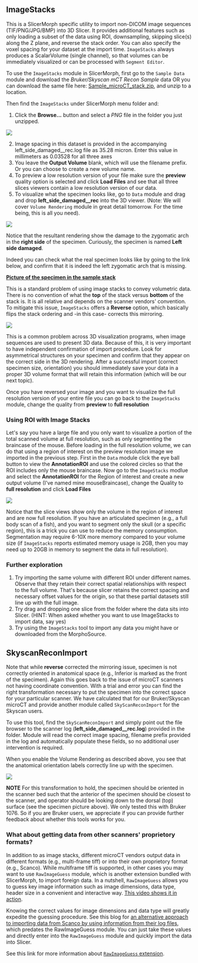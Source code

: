 ## ImageStacks
This is a SlicerMorph specific utility to import non-DICOM image sequences (TIF/PNG/JPG/BMP) into 3D Slicer. It provides additional features such as only loading a subset of the data using ROI, downsampling, skipping slice(s) along the Z plane, and reverse the stack order. You can also specify the voxel spacing for your dataset at the import time. `ImageStacks` always produces a ScalarVolume (single channel), so that volumes can be immediately visualized or can be processed with `Segment Editor`.

To use the `ImageStacks` module in SlicerMorph, first go to the `Sample Data` module and download the *Bruker/Skyscan mCT Recon Sample* data OR you can download the same file here: <a href="https://app.box.com/s/zvs162oja7tzszesmygnqs15t631y15m/file/701646040827" target="_blank"> Sample_microCT_stack.zip</A>, and unzip to a location. 

Then find the `ImageStacks` under SlicerMorph menu folder and:

1. Click the **Browse...** button and select a *PNG* file in the folder you just unzipped.

<img src="ImageStacks1.png">

2. Image spacing in this dataset is provided in the accompanying left_side_damaged__rec.log file as 35.28 micron. Enter this value in millimeters as 0.03528 for all three axes
3. You leave the **Output Volume** blank, which will use the filename prefix. Or you can choose to create a new volume name. 
4. To preview a low resolution version of your file make sure the **preview** quality option is selected and click **Load Files** and see that all three slices viewers contain a low resolution version of our data.
5. To visualize what the specimen looks like, go to `Data` module and drag and drop  **left_side_damaged__rec** into the 3D viewer. (Note: We will cover `Volume Rendering` module in great detail tomorrow. For the time being, this is all you need). 

<img src="Data_Volume_Rendering.png">

Notice that the resultant rendering show the damage to the zygomatic arch in the **right side** of the specimen. Curiously, the specimen is named **Left side damaged**. 

Indeed you can check what the real specimen looks like by going to the link below, and confirm that it is indeed the left zygomatic arch that is missing. 

<a href="https://app.box.com/s/zvs162oja7tzszesmygnqs15t631y15m/file/701653679714"> **Picture of the specimen in the sample stack** </A>

This is a standard problem of using image stacks to convey volumetric data. There is no convention of what the **top** of the stack versus **bottom** of the stack is. It is all relative and depends on the scanner vendors' convention. To mitigate this issue, `ImageStacks` offers a **Reverse** option, which basically flips the stack ordering and -in this case- corrects this mirroring.

<img src="ImageStacks2.png">

This is a common problem across 3D visualization programs, when image sequences are used to present 3D data. Because of this, it is very important to have independent confirmation of import procedure. Look for asymmetrical structures on your specimen and confirm that they appear on the correct side in the 3D rendering. After a successful import (correct specimen size, orientation) you should immediately save your data in a proper 3D volume format that will retain this information (which will be our next topic). 


Once you have reversed your image and you want to visualize the full resolution version of your entire file you can go back to the `ImageStacks` module, change the quality from **preview** to **full resolution**

### Using ROI with Image Stacks

Let's say you have a large file and you only want to visualize a portion of the total scanned volume at full resolution, such as only segmenting the braincase of the mouse. Before loading in the full resolution volume, we can do that using a region of interest on the preview resolution image we imported in the previous step. First in the `Data` module click the eye ball button to view the **AnnotationROI** and use the colored circles so that the ROI includes only the mouse braincase. Now go to the `ImageStacks` modlue and select the **AnnotationROI** for the Region of interest and create a new output volume (I've named mine mouseBraincase), change the Quality to **full resolution** and click **Load Files**


<img src="ImageStacksROI.png">

Notice that the slice views show only the volume in the region of interest and are now full resolution. If you have an articulated specimen (e.g., a full body scan of a fish), and you want to segment only the skull (or a specific region), this is a trick you can use to reduce the memory consumption. Segmentation may require 6-10X more memory compared to your volume size (if `ImageStacks` reports estimated memory usage is 2GB, then you may need up to 20GB in memory to segment the data in full resolution). 

### Further exploration

1. Try importing the same volume with different ROI under different names. Observe that they retain their correct spatial relationships with respect to the full volume. That's because slicer retains the correct spacing and necessary offset values for the origin, so that these partial datasets still line up with the full image. 
2. Try drag and dropping one slice from the folder where the data sits into Slicer. (HINT: When asked whether you want to use ImageStacks to import data, say yes)
3. Try using the `ImageStacks` tool to import any data you might have or downloaded from the MorphoSource. 

## SkyscanReconImport
Note that while **reverse** corrected the mirroring issue, specimen is not correctly oriented in anatomical space (e.g., Inferior is marked as the front of the specimen). Again this goes back to the issue of microCT scanners not having coordinate convention. With a trial and error you can find the right transformation necessary to put the specimen into the correct space for your particular scanner. We have calculated that for our Bruker/Skyscan microCT and provide another module called `SkyScanReconImport` for the Skyscan users. 

To use this tool, find the `SkyScanReconImport` and simply point out the file browser to the scanner log (**left_side_damaged__rec.log**) provided in the folder. Module will read the correct image spacing, filename prefix provided in the log and automatically populate these fields, so no additional user intervention is required. 

When you enable the Volume Rendering as described above, you see that the anatomical orientation labels correctly line up with the specimen. 

<img src="SkyscanReconImport.png">

**NOTE** For this transformation to hold, the specimen should be oriented in the scanner bed such that the anterior of the specimen should be closest to the scanner, and operator should be looking down to the dorsal (top) surface (see the specimen picture above). We only tested this with Bruker 1076. So if you are Bruker users, we appreciate if you can provide further feedback about whether this tools works for you. 

### What about getting data from other scanners' proprietory formats?

In addition to as image stacks, different microCT vendors output data in different formats (e.g., multi-frame tiff) or into their own proprietory format (e.g., Scanco). While multiframe tiff is supported, in other cases you may want to use `RawImageGuess` module, which is another extension bundled with SlicerMorph, to import foreign data. In a nutshell, `RawImageGuess` allows you to guess key image information such as image dimensions, data type, header size in a convenient and interactive way. [This video shows it in action](https://www.youtube.com/watch?time_continue=3&v=ajpOQEAyWkA&feature=emb_logo).

Knowing the correct values for image dimensions and data type will greatly expedite the guessing procedure. See this blog for [an alternative approach to importing data from Scanco by using information from their log files](https://blogs.uw.edu/maga/2018/09/importing-microct-data-from-scanco-into-slicer/), which predates the RawImageGuess module. You can just take these values and directly enter into the `RawImageGuess` module and quickly import the data into Slicer.

See this link for more information about [`RawImageGuess` extension](https://github.com/acetylsalicyl/SlicerRawImageGuess/).
